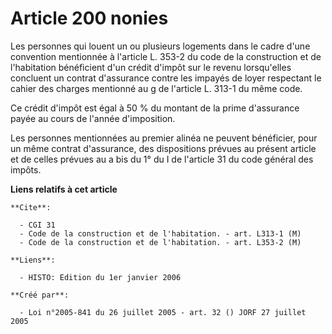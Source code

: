 # Article 200 nonies

Les personnes qui louent un ou plusieurs logements dans le cadre d'une convention mentionnée à l'article L. 353-2 du code de
la construction et de l'habitation bénéficient d'un crédit d'impôt sur le revenu lorsqu'elles concluent un contrat
d'assurance contre les impayés de loyer respectant le cahier des charges mentionné au g de l'article L. 313-1 du même code.

Ce crédit d'impôt est égal à 50 % du montant de la prime d'assurance payée au cours de l'année d'imposition.

Les personnes mentionnées au premier alinéa ne peuvent bénéficier, pour un même contrat d'assurance, des dispositions prévues
au présent article et de celles prévues au a bis du 1° du I de l'article 31 du code général des impôts.

**Liens relatifs à cet article**

	**Cite**:

	  - CGI 31
	  - Code de la construction et de l'habitation. - art. L313-1 (M)
	  - Code de la construction et de l'habitation. - art. L353-2 (M)

	**Liens**:

	  - HISTO: Edition du 1er janvier 2006

	**Créé par**:

	  - Loi n°2005-841 du 26 juillet 2005 - art. 32 () JORF 27 juillet 2005
